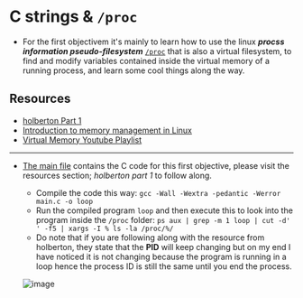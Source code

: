 # C strings & `/proc`

- For the first objectivem it's mainly to learn how to use the linux ***procss information pseudo-filesystem*** [`/proc`](https://tldp.org/LDP/Linux-Filesystem-Hierarchy/html/proc.html) that is also a virtual filesystem, to find and modify variables contained inside the virtual memory of a running process, and learn some cool things along the way.

## Resources

- [holberton Part 1](https://github.com/holbertonschool/Hack-The-Virtual-Memory/tree/master/00.%20C%20strings%20%26%20the%20proc%20filesystem)
- [Introduction to memory management in Linux](https://www.youtube.com/watch?v=7aONIVSXiJ8)
- [Virtual Memory Youtube Playlist](https://www.youtube.com/playlist?list=PLiwt1iVUib9s2Uo5BeYmwkDFUh70fJPxX)

---

- [The main file](./main.c) contains the C code for this first objective, please visit the resources section; *holberton part 1* to follow along.
	- Compile the code this way: `gcc -Wall -Wextra -pedantic -Werror main.c -o loop`
	- Run the compiled program `loop` and then execute this to look into the program inside the `/proc` folder: `ps aux | grep -m 1 loop | cut -d' ' -f5 | xargs -I % ls -la /proc/%/`
	- Do note that if you are following along with the resource from holberton, they state that the **PID** will keep changing but on my end I have noticed it is not changing because the program is running in a loop hence the process ID is still the same until you end the process.

  ![image](https://user-images.githubusercontent.com/29776892/129325840-2f4e2a29-21cc-4d9b-b591-b67b8ac43244.png)
